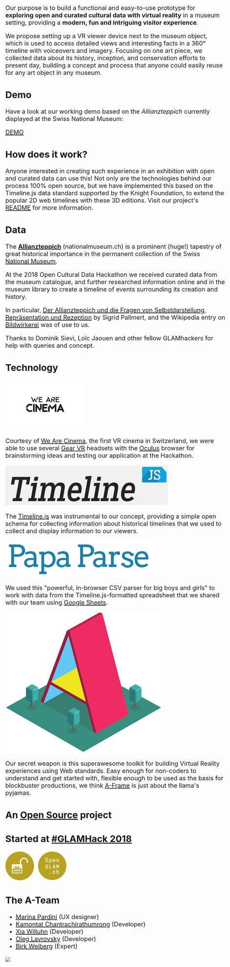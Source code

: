 Our purpose is to build a functional and easy-to-use prototype for **exploring open and curated cultural data with virtual reality** in a museum setting, providing a **modern, fun and intriguing visitor experience**.

We propose setting up a VR viewer device next to the museum object, which is used to access detailed views and interesting facts in a 360° timeline with voiceovers and imagery. Focusing on one art piece, we collected data about its history, inception, and conservation efforts to present day, building a concept and process that anyone could easily reuse for any art object in any museum.

## Demo

Have a look at our working demo based on the *Allianzteppich* currently displayed at the Swiss National Museum:

<a href="http://schoolofdata.ch/workshops/2018/weartonauts/" target="_blank"><v-button markup="success">DEMO</v-button></a>

## How does it work?

Anyone interested in creating such experience in an exhibition with open and curated data can use this! Not only are the technologies behind our process 100% open source, but we have implemented this based on the Timeline.js data standard supported by the Knight Foundation, to extend the popular 2D web timelines with these 3D editions. Visit our project's [README](https://github.com/we-art-o-nauts/we-art-o-nauts/blob/master/README.md) for more information.

## Data 

The **[Allianzteppich](https://www.nationalmuseum.ch/sammlung_online/?lauftext=DEP-65&sID=&numOf=30&detailID=177198#177198)** (nationalmuseum.ch) is a prominent (huge!) tapestry of great historical importance in the permanent collection of the Swiss [National Museum](http://nationalmuseum.ch/). 

At the 2018 Open Cultural Data Hackathon we received curated data from the museum catalogue, and further researched information online and in the museum library to create a timeline of events surrounding its creation and history. 

In particular, [Der Allianzteppich und die Fragen von Selbstdarstellung, Repräsentation und Rezeption](https://www.e-periodica.ch/cntmng?pid=kas-002:2002:53::362) by Sigrid Pallmert, and the Wikipedia entry on [Bildwirkerei](https://de.wikipedia.org/wiki/Bildwirkerei) was of use to us. 

Thanks to Dominik Sievi, Loïc Jaouen and other fellow GLAMhackers for help with queries and concept.

## Technology 

[![We Are Cinema logo](assets/wearecinema.png)](http://www.wearecinema.ch/)

Courtesy of [We Are Cinema](http://www.wearecinema.ch/), the first VR cinema in Switzerland, we were able to use several [Gear VR](https://www.oculus.com/gear-vr/) headsets with the [Oculus](https://www.oculus.com/gear-vr/) browser for brainstorming ideas and testing our application at the Hackathon.

[![Timelinejs logo](assets/timelinejs.png)](https://timeline.knightlab.com/)

The [Timeline.js](https://timeline.knightlab.com/) was instrumental to our concept, providing a simple open schema for collecting information about historical timelines that we used to collect and display information to our viewers.

[![PapaParse logo](assets/papaparse.png)](https://www.papaparse.com/)

We used this "powerful, in-browser CSV parser for big boys and girls" to work with data from the Timeline.js-formatted spreadsheet that we shared with our team using [Google Sheets](https://www.google.com/sheets/about/).

[![A-Frame logo](assets/aframe-logo.png)](https://aframe.io/docs/)

Our secret weapon is this superawesome toolkit for building Virtual Reality experiences using Web standards. Easy enough for non-coders to understand and get started with, flexible enough to be used as the basis for blockbuster productions, we think [A-Frame](https://aframe.io/) is just about the llama's pyjamas.

## An [Open Source](https://github.com/we-art-o-nauts) project

## Started at [#GLAMHack 2018](https://glam.opendata.ch/)
[![icon](./assets/glam2-200.png)](http://make.opendata.ch/wiki/event:2018-10)

## The A-Team

- [Marina Pardini](http://www.marinapardini.com/) (UX designer)
- [Kamontat Chantrachirathumrong](https://github.com/kamontat) (Developer)
- [Xia Willuhn](https://github.com/xwilluhn) (Developer)
- [Oleg Lavrovsky](https://github.com/loleg) (Developer)
- [Birk Weiberg](https://github.com/birk) (Expert)

<img src='./assets/alliance-teppich.jpg'>

<style>
body {
  font-size: 20px;
}
h1 {
  color: blue;
}
</style>
